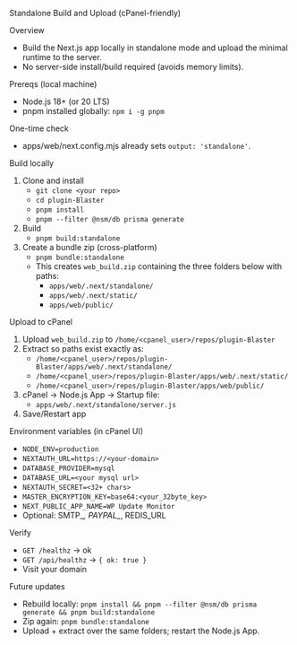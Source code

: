 Standalone Build and Upload (cPanel-friendly)

Overview
- Build the Next.js app locally in standalone mode and upload the minimal runtime to the server.
- No server-side install/build required (avoids memory limits).

Prereqs (local machine)
- Node.js 18+ (or 20 LTS)
- pnpm installed globally: `npm i -g pnpm`

One-time check
- apps/web/next.config.mjs already sets `output: 'standalone'`.

Build locally
1) Clone and install
   - `git clone <your repo>`
   - `cd plugin-Blaster`
   - `pnpm install`
   - `pnpm --filter @nsm/db prisma generate`
2) Build
   - `pnpm build:standalone`
3) Create a bundle zip (cross-platform)
   - `pnpm bundle:standalone`
   - This creates `web_build.zip` containing the three folders below with paths:
     - `apps/web/.next/standalone/`
     - `apps/web/.next/static/`
     - `apps/web/public/`

Upload to cPanel
1) Upload `web_build.zip` to `/home/<cpanel_user>/repos/plugin-Blaster`
2) Extract so paths exist exactly as:
   - `/home/<cpanel_user>/repos/plugin-Blaster/apps/web/.next/standalone/`
   - `/home/<cpanel_user>/repos/plugin-Blaster/apps/web/.next/static/`
   - `/home/<cpanel_user>/repos/plugin-Blaster/apps/web/public/`
3) cPanel → Node.js App → Startup file:
   - `apps/web/.next/standalone/server.js`
4) Save/Restart app

Environment variables (in cPanel UI)
- `NODE_ENV=production`
- `NEXTAUTH_URL=https://<your-domain>`
- `DATABASE_PROVIDER=mysql`
- `DATABASE_URL=<your mysql url>`
- `NEXTAUTH_SECRET=<32+ chars>`
- `MASTER_ENCRYPTION_KEY=base64:<your_32byte_key>`
- `NEXT_PUBLIC_APP_NAME=WP Update Monitor`
- Optional: SMTP_*, PAYPAL_*, REDIS_URL

Verify
- `GET /healthz` → ok
- `GET /api/healthz` → `{ ok: true }`
- Visit your domain

Future updates
- Rebuild locally: `pnpm install && pnpm --filter @nsm/db prisma generate && pnpm build:standalone`
- Zip again: `pnpm bundle:standalone`
- Upload + extract over the same folders; restart the Node.js App.

